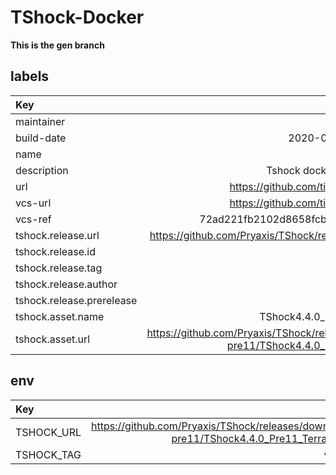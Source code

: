 # TShock-Docker

**This is the gen branch**

## labels
| Key | Value |
| :-- | --:|
| maintainer | github.com/tieonlinux |
| build-date | 2020-06-23T08:23:50.536850 |
| name | tshock |
| description | Tshock docker container by tieonlinux |
| url | https://github.com/tieonlinux/TShock-Docker |
| vcs-url | https://github.com/tieonlinux/TShock-Docker |
| vcs-ref | 72ad221fb2102d8658fcbc9547be9b4a5662a4e2 |
| tshock.release.url | https://github.com/Pryaxis/TShock/releases/tag/v4.4.0-pre11 |
| tshock.release.id | 27248651 |
| tshock.release.tag | v4.4.0-pre11 |
| tshock.release.author | hakusaro |
| tshock.release.prerelease | 1 |
| tshock.asset.name | TShock4.4.0_Pre11_Terraria1.4.0.5.zip |
| tshock.asset.url | https://github.com/Pryaxis/TShock/releases/download/v4.4.0-pre11/TShock4.4.0_Pre11_Terraria1.4.0.5.zip |


## env
| Key | Value |
| :-- | --:|
| TSHOCK_URL | https://github.com/Pryaxis/TShock/releases/download/v4.4.0-pre11/TShock4.4.0_Pre11_Terraria1.4.0.5.zip |
| TSHOCK_TAG | v4.4.0-pre11 |

